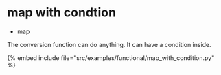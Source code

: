 # map with condtion

* map


The conversion function can do anything. It can have a condition inside.

{% embed include file="src/examples/functional/map_with_condition.py" %}



